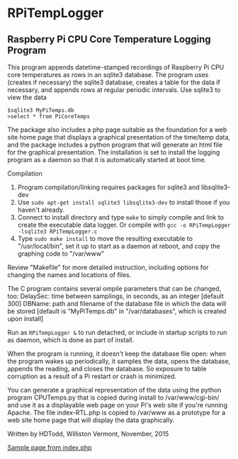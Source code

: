# RPiTempLogger
## Raspberry Pi CPU Core Temperature Logging Program

This program appends datetime-stamped recordings of Raspberry Pi CPU core temperatures as rows 
in an sqlite3 database.  The program uses (creates if necessary) the sqlite3 database, creates
a table for the data if necessary, and appends rows at regular periodic intervals.  Use
sqlite3 to view the data

    $sqlite3 MyPiTemps.db
    >select * from PiCoreTemps

The package also includes a php page suitable as the foundation for a web site home page that displays
a graphical presentation of the time/temp data, and the package includes a python program
that will generate an html file for the graphical presentation.  The installation is set to
install the logging program as a daemon so that it is automatically started at boot time.

Compilation 
1.  Program compilation/linking requires packages for sqlite3 and libsqlite3-dev
2.  Use `sudo apt-get install sqlite3 libsqlite3-dev` to install those if you haven't already.
3.  Connect to install directory and type `make` to simply compile and link to create the executable data logger. Or compile with `gcc -o RPiTempLogger -lsqlite3 RPiTempLogger.c`
4.  Type `sudo make install` to move the resulting executable to "/usr/local/bin", set it up
    to start as a daemon at reboot, and copy the graphing code to "/var/www"

Review "Makefile" for more detailed instruction, including options for changing the names and locations of files.

The C program contains several ompile parameters that can be changed, too:
      DelaySec:  time between samplings, in seconds, as an integer [default 300]
      DBName:    path and filename of the database file in which the data will be stored
                 [default is "MyPiTemps.db" in "/var/databases", which is created upon install]

Run as   `RPiTempLogger &` to run detached, or include in startup scripts to run as daemon, which is done as part of install.

When the program is running, it doesn't keep the database file open: when the program wakes
up periodically, it samples the data, opens the database, appends the reading, and closes the 
database.  So exposure to table corruption as a result of a Pi restart or crash is minimized.

You can generate a graphical representation of the data using the python program CPUTemps.py
that is copied during install to /var/www/cgi-bin/ and use it as a displayable web page
on your Pi's web site if you're running Apache.  The file index-RTL.php is copied to /var/www
as a prototype for a web site home page that will display the data graphically.

  Written by HDTodd, Williston Vermont, November, 2015

[Sample page from index.php](https://github.com/hdtodd/RPiTempLogger/blob/master/RPiTL.jpg)
